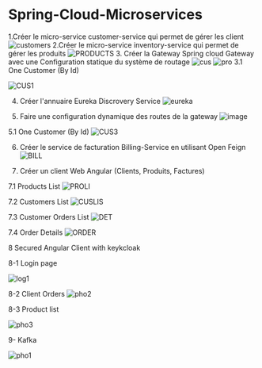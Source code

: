 # Spring-Cloud-Microservices
1.Créer le micro-service customer-service qui permet de gérer les client
![customers](https://user-images.githubusercontent.com/85302661/206131132-5850e507-f960-4467-888c-677231f489e6.PNG)
2.Créer le micro-service inventory-service qui permet de gérer les produits
![PRODUCTS](https://user-images.githubusercontent.com/85302661/206132087-c7a20762-3a97-4207-a6d6-1bbe1527e22d.PNG)
3. Créer la Gateway Spring cloud Gateway avec une Configuration statique du système de routage
![cus](https://user-images.githubusercontent.com/85302661/206132920-d013740a-38fc-42bd-afb9-21de7e7fce42.PNG)
![pro](https://user-images.githubusercontent.com/85302661/206133800-aecf6819-3828-4e98-a6a1-fe4623c734c9.PNG)
3.1 One Customer (By Id)

![CUS1](https://user-images.githubusercontent.com/85302661/206133391-4a36c053-6bab-4b5d-b2be-e64fc1a51ff7.PNG)

4. Créer l'annuaire Eureka Discrovery Service
![eureka](https://user-images.githubusercontent.com/85302661/206134200-af02e74f-168a-4ca8-9927-fb869fcd1ec1.PNG)

5. Faire une configuration dynamique des routes de la gateway
![image](https://user-images.githubusercontent.com/85302661/206135621-4f8e882c-0833-4484-97c5-180344f0f2cb.png)

5.1 One Customer (By Id)
![CUS3](https://user-images.githubusercontent.com/85302661/206135941-2ee144fa-803b-404a-81d6-a48387b24018.PNG)

6. Créer le service de facturation Billing-Service en utilisant Open Feign
![BILL](https://user-images.githubusercontent.com/85302661/206137414-cb62044b-e3ce-4bb6-91e3-576ca08e8987.PNG)

7. Créer un client Web Angular (Clients, Produits, Factures)

7.1 Products List
![PROLI](https://user-images.githubusercontent.com/85302661/206137924-46f1b867-043d-48a2-bebf-a830fcb25152.PNG)

7.2 Customers List
![CUSLIS](https://user-images.githubusercontent.com/85302661/206138167-a2143e48-806e-465e-bbdf-502fb5856951.PNG)

7.3 Customer Orders List
![DET](https://user-images.githubusercontent.com/85302661/206138497-6cc2628c-995f-43f6-8226-ed8aa8e2be83.PNG)

7.4 Order Details
![ORDER](https://user-images.githubusercontent.com/85302661/206138779-7b9ccad6-c2bb-4a46-9522-d3a7ec7e3826.PNG)

8 Secured Angular Client with keykcloak

8-1 Login page

![log1](https://user-images.githubusercontent.com/85302661/219974038-c432e930-d9b1-4ffb-bd7b-197686000b31.png)

8-2 Client Orders
![pho2](https://user-images.githubusercontent.com/85302661/219973720-de5c69e3-09df-42b9-bdb2-30d703c3ad65.png)

8-3 Product list

![pho3](https://user-images.githubusercontent.com/85302661/219973961-8fa6bb65-28af-484c-8cbf-e4855f643e11.png)

9- Kafka

![pho1](https://user-images.githubusercontent.com/85302661/219973829-02485a37-404f-4589-8a50-83c066f8c168.jpg)












